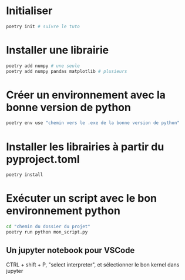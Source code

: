 # Initialiser 
```bash
poetry init # suivre le tuto
```

# Installer une librairie
```bash
poetry add numpy # une seule
poetry add numpy pandas matplotlib # plusieurs
```
# Créer un environnement avec la bonne version de python
```bash
poetry env use "chemin vers le .exe de la bonne version de python"
```

# Installer les librairies à partir du pyproject.toml
```bash
poetry install
```

# Exécuter un script avec le bon environnement python
```bash
cd "chemin du dossier du projet"
poetry run python mon_script.py
```
## Un jupyter notebook pour VSCode
CTRL + shift + P, "select interpreter", et sélectionner le bon kernel dans jupyter

